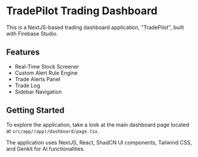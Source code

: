 # TradePilot Trading Dashboard

This is a NextJS-based trading dashboard application, "TradePilot", built with Firebase Studio.

## Features

- Real-Time Stock Screener
- Custom Alert Rule Engine
- Trade Alerts Panel
- Trade Log
- Sidebar Navigation

## Getting Started

To explore the application, take a look at the main dashboard page located at `src/app/(app)/dashboard/page.tsx`.

The application uses NextJS, React, ShadCN UI components, Tailwind CSS, and Genkit for AI functionalities.
